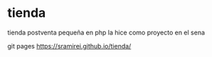 # tienda
 tienda postventa pequeña en php la hice como proyecto en el sena
 
 git pages
 https://sramirei.github.io/tienda/
